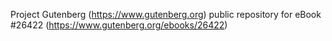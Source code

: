 Project Gutenberg (https://www.gutenberg.org) public repository for eBook #26422 (https://www.gutenberg.org/ebooks/26422)
